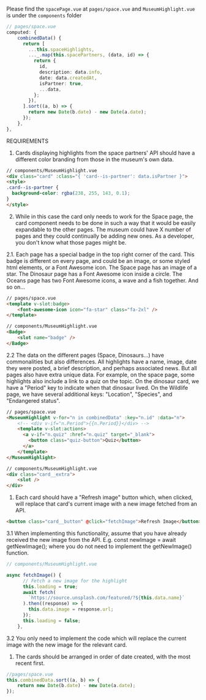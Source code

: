 Please find the `spacePage.vue` at `pages/space.vue`
and `MuseumHighlight.vue` is under the `components` folder
```ts
// pages/space.vue
computed: {
    combinedData() {
      return [
        ...this.spaceHighlights,
        ..._.map(this.spacePartners, (data, id) => {
          return {
            id,
            description: data.info,
            date: data.createdAt,
            isPartner: true,
            ...data,
          };
        }),
      ].sort((a, b) => {
        return new Date(b.date) - new Date(a.date);
      });
    },
},
```

REQUIREMENTS

1. Cards displaying highlights from the space partners' API should have a different color branding from those in the museum's own data.
```html
// components/MuseumHighlight.vue
<div class="card" :class="{ 'card--is-partner': data.isPartner }">
<style>
.card--is-partner {
  background-color: rgba(238, 255, 143, 0.1);
}
</style>
```


2. While in this case the card only needs to work for the Space page, the card component needs to be done in such a way that it would be easily expandable to the other pages. The museum could have X number of pages and they could continually be adding new ones. As a developer, you don't know what those pages might be.



2.1.    Each page has a special badge in the top right corner of the card. This badge is different on every page, and could be an image, or some styled html elements, or a Font Awesome icon. The Space page has an image of a star. The Dinosaur page has a Font Awesome icon inside a circle. The Oceans page has two Font Awesome icons, a wave and a fish together. And so on...
```html
// pages/space.vue
<template v-slot:badge>
    <font-awesome-icon icon="fa-star" class="fa-2xl" />
</template>
```
```html
// components/MuseumHighlight.vue
<Badge>
    <slot name="badge" />
</Badge>
```

2.2     The data on the different pages (Space, Dinosaurs...) have commonalities but also differences. All highlights have a name, image, date they were posted, a brief description, and perhaps associated news. But all pages also have extra unique data. For example, on the space page, some highlights also include a link to a quiz on the topic. On the dinosaur card, we have a "Period" key to indicate when that dinosaur lived. On the Wildlife page, we have several additional keys: "Location", "Species", and "Endangered status".

```html
// pages/space.vue
<MuseumHighlight v-for="n in combinedData" :key="n.id" :data="n">
    <!-- <div v-if="n.Period">{{n.Period}}</div> -->
    <template v-slot:actions>
      <a v-if="n.quiz" :href="n.quiz" target="_blank">
        <button class="quiz-button">Quiz</button>
      </a>
    </template>
</MuseumHighlight>
```
```html
// components/MuseumHighlight.vue
<div class="card__extra">
    <slot />
</div>
```

1. Each card should have a "Refresh image" button which, when clicked, will replace that card's current image with a new image fetched from an API.
```html
<button class="card__button" @click="fetchImage">Refresh Image</button>
```

3.1     When implementing this functionality, assume that you have already received the new image from the API. E.g. const newImage = await getNewImage(); where you do not need to implement the getNewImage() function.
```ts
// components/MuseumHighlight.vue

async fetchImage() {
      // Fetch a new image for the highlight
      this.loading = true;
      await fetch(
        `https://source.unsplash.com/featured/?${this.data.name}`
      ).then((response) => {
        this.data.image = response.url;
      });
      this.loading = false;
    },
```
3.2     You only need to implement the code which will replace the current image with the new image for the relevant card.

1. The cards should be arranged in order of date created, with the most recent first.
```ts
//pages/space.vue
this.combinedData.sort((a, b) => {
    return new Date(b.date) - new Date(a.date);
});
```